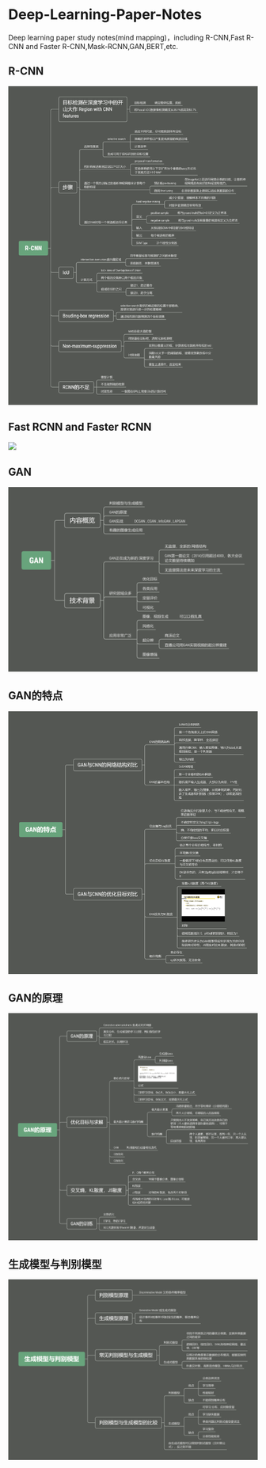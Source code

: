 # Deep-Learning-Paper-Notes
Deep learning paper study notes(mind mapping)，including R-CNN,Fast R-CNN and Faster R-CNN,Mask-RCNN,GAN,BERT,etc.
## R-CNN
![](R-CNN.png)
## Fast RCNN and Faster RCNN
![](Fast-and-Faste-RCNN.png)
## GAN
![](GAN.png)
## GAN的特点
![](GAN的特点.png)
## GAN的原理
![](GAN的原理.png)
## 生成模型与判别模型
![](生成模型与判别模型.png)

